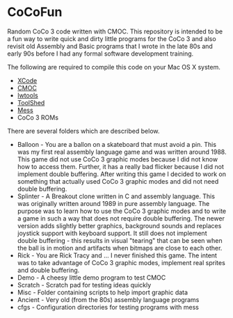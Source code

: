 # CoCoFun
Random CoCo 3 code written with CMOC. This repository is intended to be a fun way to write quick and dirty little programs for the CoCo 3 and also revisit old Assembly and Basic programs that I wrote in the late 80s and early 90s before I had any formal software development training.
   
   
The following are required to compile this code on your Mac OS X system.
* [XCode](https://developer.apple.com/xcode/downloads/)
* [CMOC](http://perso.b2b2c.ca/sarrazip/dev/cmoc.html)
* [lwtools](http://lwtools.projects.l-w.ca/)
* [ToolShed](http://sourceforge.net/projects/toolshed/)
* [Mess](http://sourceforge.net/projects/toolshed/)
* CoCo 3 ROMs
   
   
There are several folders which are described below.
* Balloon - You are a ballon on a skateboard that must avoid a pin. This was my first real assembly language game and was written around 1988. This game did not use CoCo 3 graphic modes because I did not know how to access them. Further, it has a really bad flicker because I did not implement double buffering. After writing this game I decided to work on something that actually used CoCo 3 graphic modes and did not need double buffering.
* Splinter - A Breakout clone written in C and assembly language. This was originally written around 1989 in pure assembly language. The purpose was to learn how to use the CoCo 3 graphic modes and to write a game in such a way that does not require double buffering. The newer version adds slightly better graphics, background sounds and replaces joystick support with keyboard support. It still does not implement double buffering - this results in visual "tearing" that can be seen when the ball is in motion and artifacts when bitmaps are close to each other.
* Rick - You are Rick Tracy and ... I never finished this game. The intent was to take advantage of CoCo 3 graphic modes, implement real sprites and double buffering.
* Demo - A cheesy little demo program to test CMOC
* Scratch - Scratch pad for testing ideas quickly
* Misc - Folder containing scripts to help import graphic data
* Ancient - Very old (from the 80s) assembly language programs
* cfgs - Configuration directories for testing programs with mess
